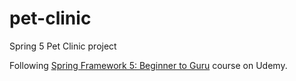 # pet-clinic
Spring 5 Pet Clinic project

Following [Spring Framework 5: Beginner to Guru](https://www.udemy.com/spring-framework-5-beginner-to-guru/) course on Udemy.
